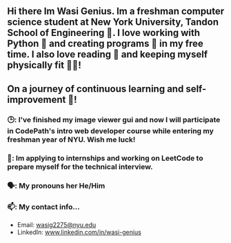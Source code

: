 ## Hi there Im Wasi Genius. Im a freshman computer science student at New York University, Tandon School of Engineering 🗽. I love working with Python 🐍 and creating programs 💾 in my free time. I also love reading 📖 and keeping myself physically fit 🏃🏾! 

## On a journey of continuous learning and self-improvement 🌅!

### 🕒: I've finished my image viewer gui and now I will participate in CodePath's intro web developer course while entering my freshman year of NYU. Wish me luck!  
### 📃: Im applying to internships and working on LeetCode to prepare myself for the technical interview.
### 🗣️: My pronouns her He/Him
### 📫: My contact info...  
  - Email: wasig2275@nyu.edu
  - LinkedIn: www.linkedin.com/in/wasi-genius
